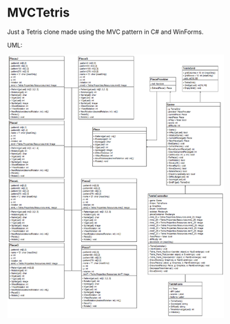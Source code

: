 # MVCTetris
 Just a Tetris clone made using the MVC pattern in C# and WinForms.

UML:

<img src="https://raw.githubusercontent.com/emanueleffe/MVCTetris/master/UML_image.png">
